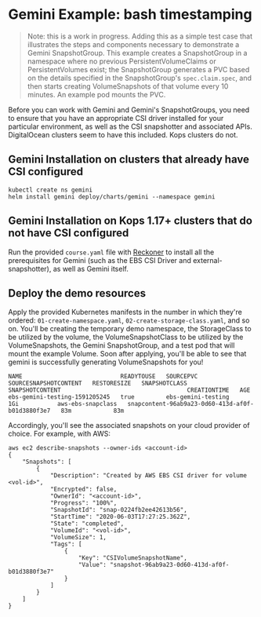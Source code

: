 # Gemini Example: bash timestamping
> Note: this is a work in progress. Adding this as a simple test case that illustrates the steps and components necessary to demonstrate a Gemini SnapshotGroup. This example creates a SnapshotGroup in a namespace where no previous PersistentVolumeClaims or PersistentVolumes exist; the SnapshotGroup generates a PVC based on the details specified in the SnapshotGroup's `spec.claim.spec`, and then starts creating VolumeSnapshots of that volume every 10 minutes. An example pod mounts the PVC. 

Before you can work with Gemini and Gemini's SnapshotGroups, you need to ensure that you have an appropriate CSI driver installed for your particular environment, as well as the CSI snapshotter and associated APIs. DigitalOcean clusters seem to have this included. Kops clusters do not.



## Gemini Installation on clusters that already have CSI configured

```
kubectl create ns gemini
helm install gemini deploy/charts/gemini --namespace gemini
```

## Gemini Installation on Kops 1.17+ clusters that do not have CSI configured

Run the provided `course.yaml` file with [Reckoner](https://github.com/fairwindsops/reckoner) to install all the prerequisites for Gemini (such as the EBS CSI Driver and external-snapshotter), as well as Gemini itself.

## Deploy the demo resources

Apply the provided Kubernetes manifests in the number in which they're ordered: `01-create-namespace.yaml`, `02-create-storage-class.yaml`, and so on. You'll be creating the temporary demo namespace, the StorageClass to be utilized by the volume, the VolumeSnapshotClass to be utilized by the VolumeSnapshots, the Gemini SnapshotGroup, and a test pod that will mount the example Volume. Soon after applying, you'll be able to see that gemini is successfully generating VolumeSnapshots for you!

```kubectl get volumesnapshot
NAME                            READYTOUSE   SOURCEPVC            SOURCESNAPSHOTCONTENT   RESTORESIZE   SNAPSHOTCLASS       SNAPSHOTCONTENT                                    CREATIONTIME   AGE
ebs-gemini-testing-1591205245   true         ebs-gemini-testing                           1Gi           aws-ebs-snapclass   snapcontent-96ab9a23-0d60-413d-af0f-b01d3880f3e7   83m            83m
```

Accordingly, you'll see the associated snapshots on your cloud provider of choice. For example, with AWS:

```
aws ec2 describe-snapshots --owner-ids <account-id>
{
    "Snapshots": [
        {
            "Description": "Created by AWS EBS CSI driver for volume <vol-id>",
            "Encrypted": false,
            "OwnerId": "<account-id>",
            "Progress": "100%",
            "SnapshotId": "snap-0224fb2ee42613b56",
            "StartTime": "2020-06-03T17:27:25.362Z",
            "State": "completed",
            "VolumeId": "<vol-id>",
            "VolumeSize": 1,
            "Tags": [
                {
                    "Key": "CSIVolumeSnapshotName",
                    "Value": "snapshot-96ab9a23-0d60-413d-af0f-b01d3880f3e7"
                }
            ]
        }
    ]
}
```
